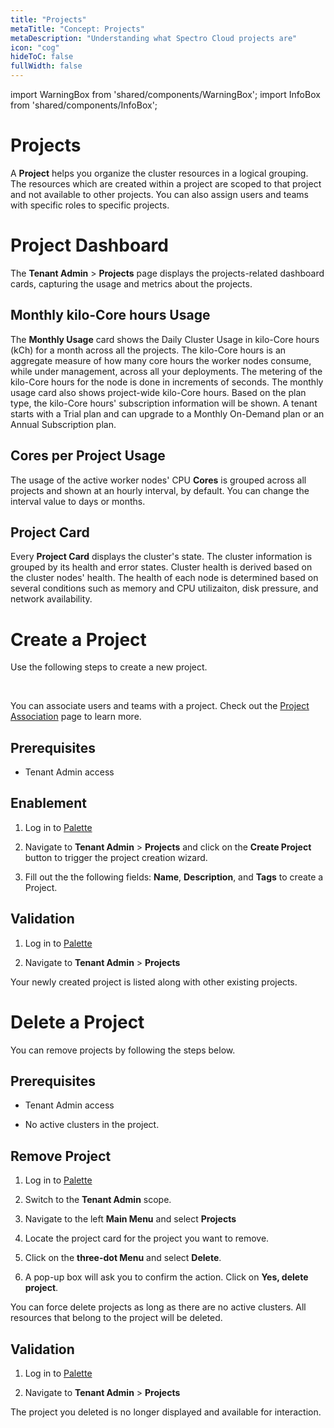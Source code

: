 ```yaml
---
title: "Projects"
metaTitle: "Concept: Projects"
metaDescription: "Understanding what Spectro Cloud projects are"
icon: "cog"
hideToC: false
fullWidth: false
---
```


import WarningBox from 'shared/components/WarningBox';
import InfoBox from 'shared/components/InfoBox';

# Projects

A **Project** helps you organize the cluster resources in a logical grouping. The resources which are created within a project are scoped to that project and not available to other projects. You can also assign users and teams with specific roles to specific projects.

# Project Dashboard

The **Tenant Admin** > **Projects** page displays the projects-related dashboard cards, capturing the usage and metrics about the projects.

## Monthly kilo-Core hours Usage

The **Monthly Usage** card shows the Daily Cluster Usage in kilo-Core hours (kCh) for a month across all the projects.  The kilo-Core hours is an aggregate measure of how many core hours the worker nodes consume, while under management, across all your deployments. The metering of the kilo-Core hours for the node is done in increments of seconds. The monthly usage card also shows project-wide kilo-Core hours. Based on the plan type, the kilo-Core hours' subscription information will be shown. A tenant starts with a Trial plan and can upgrade to a Monthly On-Demand plan or an Annual Subscription plan.

## Cores per Project Usage

The usage of the active worker nodes' CPU **Cores** is grouped across all projects and shown at an hourly interval, by default. You can change the interval value to days or months.

## Project Card

Every **Project Card** displays the cluster's state. The cluster information is grouped by its health and error states. Cluster health is derived based on the cluster nodes' health. The health of each node is determined based on several conditions such as memory and CPU utilizaiton, disk pressure, and network availability.


# Create a Project

Use the following steps to create a new project.

<br />

<InfoBox>

You can associate users and teams with a project. Check out the [Project Association](/user-management/project-association) page to learn more.

</InfoBox>

## Prerequisites

* Tenant Admin access

## Enablement

1. Log in to [Palette](https://console.spectrocloud.com)


1. Navigate to **Tenant Admin** > **Projects** and click on the **Create Project** button to trigger the project creation wizard.


1. Fill out the the following fields: **Name**, **Description**, and **Tags** to create a Project.

## Validation

1. Log in to [Palette](https://console.spectrocloud.com)

1. Navigate to **Tenant Admin** > **Projects** 

Your newly created project is listed along with other existing projects.


# Delete a Project


You can remove projects by following the steps below.

## Prerequisites

* Tenant Admin access

* No active clusters in the project. 

## Remove Project

1. Log in to [Palette](https://console.spectrocloud.com)

2. Switch to the **Tenant Admin** scope.

3. Navigate to the left **Main Menu** and select **Projects**

4. Locate the project card for the project you want to remove.

5. Click on the **three-dot Menu** and select **Delete**.

6. A pop-up box will ask you to confirm the action. Click on **Yes, delete project**.


<WarningBox>

You can force delete projects as long as there are no active clusters. All resources that belong to the project will be deleted.

</WarningBox>


## Validation

1. Log in to [Palette](https://console.spectrocloud.com)

1. Navigate to **Tenant Admin** > **Projects** 

The project you deleted is no longer displayed and available for interaction.